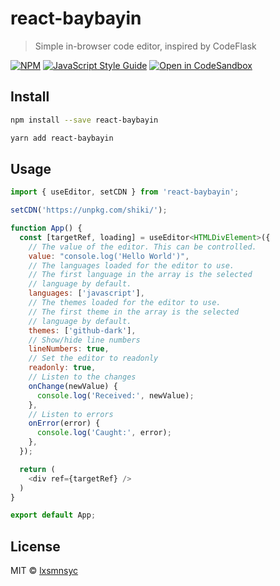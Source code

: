# react-baybayin

> Simple in-browser code editor, inspired by CodeFlask

[![NPM](https://img.shields.io/npm/v/react-baybayin.svg)](https://www.npmjs.com/package/react-baybayin) [![JavaScript Style Guide](https://badgen.net/badge/code%20style/airbnb/ff5a5f?icon=airbnb)](https://github.com/airbnb/javascript) [![Open in CodeSandbox](https://img.shields.io/badge/Open%20in-CodeSandbox-blue?style=flat-square&logo=codesandbox)](https://codesandbox.io/s/github/lxsmnsyc/react-baybayin/tree/main/examples/react-demo)

## Install

```bash
npm install --save react-baybayin
```

```bash
yarn add react-baybayin
```

## Usage

```js
import { useEditor, setCDN } from 'react-baybayin';

setCDN('https://unpkg.com/shiki/');

function App() {
  const [targetRef, loading] = useEditor<HTMLDivElement>({
    // The value of the editor. This can be controlled.
    value: "console.log('Hello World')",
    // The languages loaded for the editor to use.
    // The first language in the array is the selected
    // language by default.
    languages: ['javascript'],
    // The themes loaded for the editor to use.
    // The first theme in the array is the selected
    // language by default.
    themes: ['github-dark'],
    // Show/hide line numbers
    lineNumbers: true,
    // Set the editor to readonly
    readonly: true,
    // Listen to the changes
    onChange(newValue) {
      console.log('Received:', newValue);
    },
    // Listen to errors
    onError(error) {
      console.log('Caught:', error);
    },
  });

  return (
    <div ref={targetRef} />
  )
}

export default App;
```

## License

MIT © [lxsmnsyc](https://github.com/lxsmnsyc)
